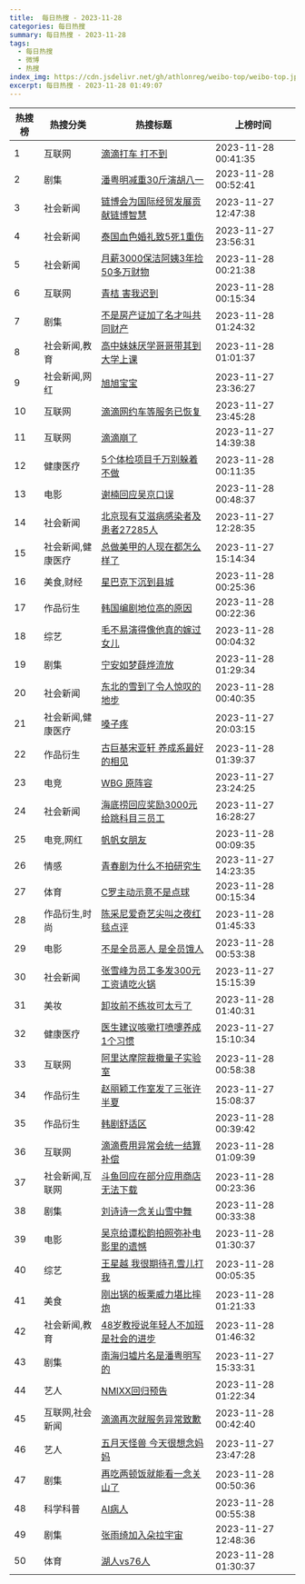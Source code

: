 ```yaml
---
title:  每日热搜 - 2023-11-28
categories: 每日热搜
summary: 每日热搜 - 2023-11-28
tags:
  - 每日热搜
  - 微博
  - 热搜
index_img: https://cdn.jsdelivr.net/gh/athlonreg/weibo-top/weibo-top.jpeg
excerpt: 每日热搜 - 2023-11-28 01:49:07
---
```


| 热搜榜 | 热搜分类 | 热搜标题 | 上榜时间 |
| --- | --- | --- | --- |
| 1 | 互联网 | [滴滴打车 打不到](https://s.weibo.com/weibo%3Fq%3D%2523%E6%BB%B4%E6%BB%B4%E6%89%93%E8%BD%A6%20%E6%89%93%E4%B8%8D%E5%88%B0%2523) | 2023-11-28 00:41:35 | 
| 2 | 剧集 | [潘粤明减重30斤演胡八一](https://s.weibo.com/weibo%3Fq%3D%2523%E6%BD%98%E7%B2%A4%E6%98%8E%E5%87%8F%E9%87%8D30%E6%96%A4%E6%BC%94%E8%83%A1%E5%85%AB%E4%B8%80%2523) | 2023-11-28 00:52:41 | 
| 3 | 社会新闻 | [链博会为国际经贸发展贡献链博智慧](https://s.weibo.com/weibo%3Fq%3D%2523%E9%93%BE%E5%8D%9A%E4%BC%9A%E4%B8%BA%E5%9B%BD%E9%99%85%E7%BB%8F%E8%B4%B8%E5%8F%91%E5%B1%95%E8%B4%A1%E7%8C%AE%E9%93%BE%E5%8D%9A%E6%99%BA%E6%85%A7%2523) | 2023-11-27 12:47:38 | 
| 4 | 社会新闻 | [泰国血色婚礼致5死1重伤](https://s.weibo.com/weibo%3Fq%3D%2523%E6%B3%B0%E5%9B%BD%E8%A1%80%E8%89%B2%E5%A9%9A%E7%A4%BC%E8%87%B45%E6%AD%BB1%E9%87%8D%E4%BC%A4%2523) | 2023-11-27 23:56:31 | 
| 5 | 社会新闻 | [月薪3000保洁阿姨3年捡50多万财物](https://s.weibo.com/weibo%3Fq%3D%2523%E6%9C%88%E8%96%AA3000%E4%BF%9D%E6%B4%81%E9%98%BF%E5%A7%A83%E5%B9%B4%E6%8D%A150%E5%A4%9A%E4%B8%87%E8%B4%A2%E7%89%A9%2523) | 2023-11-28 00:21:38 | 
| 6 | 互联网 | [青桔 害我迟到](https://s.weibo.com/weibo%3Fq%3D%2523%E9%9D%92%E6%A1%94%20%E5%AE%B3%E6%88%91%E8%BF%9F%E5%88%B0%2523) | 2023-11-28 00:15:34 | 
| 7 | 剧集 | [不是房产证加了名才叫共同财产](https://s.weibo.com/weibo%3Fq%3D%2523%E4%B8%8D%E6%98%AF%E6%88%BF%E4%BA%A7%E8%AF%81%E5%8A%A0%E4%BA%86%E5%90%8D%E6%89%8D%E5%8F%AB%E5%85%B1%E5%90%8C%E8%B4%A2%E4%BA%A7%2523) | 2023-11-28 01:24:32 | 
| 8 | 社会新闻,教育 | [高中妹妹厌学哥哥带其到大学上课](https://s.weibo.com/weibo%3Fq%3D%2523%E9%AB%98%E4%B8%AD%E5%A6%B9%E5%A6%B9%E5%8E%8C%E5%AD%A6%E5%93%A5%E5%93%A5%E5%B8%A6%E5%85%B6%E5%88%B0%E5%A4%A7%E5%AD%A6%E4%B8%8A%E8%AF%BE%2523) | 2023-11-28 01:01:37 | 
| 9 | 社会新闻,网红 | [旭旭宝宝](https://s.weibo.com/weibo%3Fq%3D%2523%E6%97%AD%E6%97%AD%E5%AE%9D%E5%AE%9D%2523) | 2023-11-27 23:36:27 | 
| 10 | 互联网 | [滴滴网约车等服务已恢复](https://s.weibo.com/weibo%3Fq%3D%2523%E6%BB%B4%E6%BB%B4%E7%BD%91%E7%BA%A6%E8%BD%A6%E7%AD%89%E6%9C%8D%E5%8A%A1%E5%B7%B2%E6%81%A2%E5%A4%8D%2523) | 2023-11-27 23:45:28 | 
| 11 | 互联网 | [滴滴崩了](https://s.weibo.com/weibo%3Fq%3D%2523%E6%BB%B4%E6%BB%B4%E5%B4%A9%E4%BA%86%2523) | 2023-11-27 14:39:38 | 
| 12 | 健康医疗 | [5个体检项目千万别躲着不做](https://s.weibo.com/weibo%3Fq%3D%25235%E4%B8%AA%E4%BD%93%E6%A3%80%E9%A1%B9%E7%9B%AE%E5%8D%83%E4%B8%87%E5%88%AB%E8%BA%B2%E7%9D%80%E4%B8%8D%E5%81%9A%2523) | 2023-11-28 00:11:35 | 
| 13 | 电影 | [谢楠回应吴京口误](https://s.weibo.com/weibo%3Fq%3D%2523%E8%B0%A2%E6%A5%A0%E5%9B%9E%E5%BA%94%E5%90%B4%E4%BA%AC%E5%8F%A3%E8%AF%AF%2523) | 2023-11-28 00:48:37 | 
| 14 | 社会新闻 | [北京现有艾滋病感染者及患者27285人](https://s.weibo.com/weibo%3Fq%3D%2523%E5%8C%97%E4%BA%AC%E7%8E%B0%E6%9C%89%E8%89%BE%E6%BB%8B%E7%97%85%E6%84%9F%E6%9F%93%E8%80%85%E5%8F%8A%E6%82%A3%E8%80%8527285%E4%BA%BA%2523) | 2023-11-27 12:28:35 | 
| 15 | 社会新闻,健康医疗 | [总做美甲的人现在都怎么样了](https://s.weibo.com/weibo%3Fq%3D%2523%E6%80%BB%E5%81%9A%E7%BE%8E%E7%94%B2%E7%9A%84%E4%BA%BA%E7%8E%B0%E5%9C%A8%E9%83%BD%E6%80%8E%E4%B9%88%E6%A0%B7%E4%BA%86%2523) | 2023-11-27 15:14:34 | 
| 16 | 美食,财经 | [星巴克下沉到县城](https://s.weibo.com/weibo%3Fq%3D%2523%E6%98%9F%E5%B7%B4%E5%85%8B%E4%B8%8B%E6%B2%89%E5%88%B0%E5%8E%BF%E5%9F%8E%2523) | 2023-11-28 00:25:36 | 
| 17 | 作品衍生 | [韩国编剧地位高的原因](https://s.weibo.com/weibo%3Fq%3D%2523%E9%9F%A9%E5%9B%BD%E7%BC%96%E5%89%A7%E5%9C%B0%E4%BD%8D%E9%AB%98%E7%9A%84%E5%8E%9F%E5%9B%A0%2523) | 2023-11-28 00:22:36 | 
| 18 | 综艺 | [毛不易演得像他真的嫁过女儿](https://s.weibo.com/weibo%3Fq%3D%2523%E6%AF%9B%E4%B8%8D%E6%98%93%E6%BC%94%E5%BE%97%E5%83%8F%E4%BB%96%E7%9C%9F%E7%9A%84%E5%AB%81%E8%BF%87%E5%A5%B3%E5%84%BF%2523) | 2023-11-28 00:04:32 | 
| 19 | 剧集 | [宁安如梦薛烨流放](https://s.weibo.com/weibo%3Fq%3D%2523%E5%AE%81%E5%AE%89%E5%A6%82%E6%A2%A6%E8%96%9B%E7%83%A8%E6%B5%81%E6%94%BE%2523) | 2023-11-28 01:29:34 | 
| 20 | 社会新闻 | [东北的雪到了令人惊叹的地步](https://s.weibo.com/weibo%3Fq%3D%2523%E4%B8%9C%E5%8C%97%E7%9A%84%E9%9B%AA%E5%88%B0%E4%BA%86%E4%BB%A4%E4%BA%BA%E6%83%8A%E5%8F%B9%E7%9A%84%E5%9C%B0%E6%AD%A5%2523) | 2023-11-28 00:40:35 | 
| 21 | 社会新闻,健康医疗 | [嗓子疼](https://s.weibo.com/weibo%3Fq%3D%2523%E5%97%93%E5%AD%90%E7%96%BC%2523) | 2023-11-27 20:03:15 | 
| 22 | 作品衍生 | [古巨基宋亚轩 养成系最好的相见](https://s.weibo.com/weibo%3Fq%3D%2523%E5%8F%A4%E5%B7%A8%E5%9F%BA%E5%AE%8B%E4%BA%9A%E8%BD%A9%20%E5%85%BB%E6%88%90%E7%B3%BB%E6%9C%80%E5%A5%BD%E7%9A%84%E7%9B%B8%E8%A7%81%2523) | 2023-11-28 01:39:37 | 
| 23 | 电竞 | [WBG 原阵容](https://s.weibo.com/weibo%3Fq%3D%2523WBG%20%E5%8E%9F%E9%98%B5%E5%AE%B9%2523) | 2023-11-27 23:24:25 | 
| 24 | 社会新闻 | [海底捞回应奖励3000元给跳科目三员工](https://s.weibo.com/weibo%3Fq%3D%2523%E6%B5%B7%E5%BA%95%E6%8D%9E%E5%9B%9E%E5%BA%94%E5%A5%96%E5%8A%B13000%E5%85%83%E7%BB%99%E8%B7%B3%E7%A7%91%E7%9B%AE%E4%B8%89%E5%91%98%E5%B7%A5%2523) | 2023-11-27 16:28:27 | 
| 25 | 电竞,网红 | [帆帆女朋友](https://s.weibo.com/weibo%3Fq%3D%2523%E5%B8%86%E5%B8%86%E5%A5%B3%E6%9C%8B%E5%8F%8B%2523) | 2023-11-28 00:09:35 | 
| 26 | 情感 | [青春剧为什么不拍研究生](https://s.weibo.com/weibo%3Fq%3D%2523%E9%9D%92%E6%98%A5%E5%89%A7%E4%B8%BA%E4%BB%80%E4%B9%88%E4%B8%8D%E6%8B%8D%E7%A0%94%E7%A9%B6%E7%94%9F%2523) | 2023-11-27 14:23:35 | 
| 27 | 体育 | [C罗主动示意不是点球](https://s.weibo.com/weibo%3Fq%3D%2523C%E7%BD%97%E4%B8%BB%E5%8A%A8%E7%A4%BA%E6%84%8F%E4%B8%8D%E6%98%AF%E7%82%B9%E7%90%83%2523) | 2023-11-28 00:15:34 | 
| 28 | 作品衍生,时尚 | [陈采尼爱奇艺尖叫之夜红毯点评](https://s.weibo.com/weibo%3Fq%3D%2523%E9%99%88%E9%87%87%E5%B0%BC%E7%88%B1%E5%A5%87%E8%89%BA%E5%B0%96%E5%8F%AB%E4%B9%8B%E5%A4%9C%E7%BA%A2%E6%AF%AF%E7%82%B9%E8%AF%84%2523) | 2023-11-28 01:45:33 | 
| 29 | 电影 | [不是全员恶人 是全员饿人](https://s.weibo.com/weibo%3Fq%3D%2523%E4%B8%8D%E6%98%AF%E5%85%A8%E5%91%98%E6%81%B6%E4%BA%BA%20%E6%98%AF%E5%85%A8%E5%91%98%E9%A5%BF%E4%BA%BA%2523) | 2023-11-28 00:53:38 | 
| 30 | 社会新闻 | [张雪峰为员工多发300元工资请吃火锅](https://s.weibo.com/weibo%3Fq%3D%2523%E5%BC%A0%E9%9B%AA%E5%B3%B0%E4%B8%BA%E5%91%98%E5%B7%A5%E5%A4%9A%E5%8F%91300%E5%85%83%E5%B7%A5%E8%B5%84%E8%AF%B7%E5%90%83%E7%81%AB%E9%94%85%2523) | 2023-11-27 15:15:39 | 
| 31 | 美妆 | [卸妆前不练妆可太亏了](https://s.weibo.com/weibo%3Fq%3D%2523%E5%8D%B8%E5%A6%86%E5%89%8D%E4%B8%8D%E7%BB%83%E5%A6%86%E5%8F%AF%E5%A4%AA%E4%BA%8F%E4%BA%86%2523) | 2023-11-28 01:40:31 | 
| 32 | 健康医疗 | [医生建议咳嗽打喷嚏养成1个习惯](https://s.weibo.com/weibo%3Fq%3D%2523%E5%8C%BB%E7%94%9F%E5%BB%BA%E8%AE%AE%E5%92%B3%E5%97%BD%E6%89%93%E5%96%B7%E5%9A%8F%E5%85%BB%E6%88%901%E4%B8%AA%E4%B9%A0%E6%83%AF%2523) | 2023-11-27 15:10:34 | 
| 33 | 互联网 | [阿里达摩院裁撤量子实验室](https://s.weibo.com/weibo%3Fq%3D%2523%E9%98%BF%E9%87%8C%E8%BE%BE%E6%91%A9%E9%99%A2%E8%A3%81%E6%92%A4%E9%87%8F%E5%AD%90%E5%AE%9E%E9%AA%8C%E5%AE%A4%2523) | 2023-11-28 00:58:38 | 
| 34 | 作品衍生 | [赵丽颖工作室发了三张许半夏](https://s.weibo.com/weibo%3Fq%3D%2523%E8%B5%B5%E4%B8%BD%E9%A2%96%E5%B7%A5%E4%BD%9C%E5%AE%A4%E5%8F%91%E4%BA%86%E4%B8%89%E5%BC%A0%E8%AE%B8%E5%8D%8A%E5%A4%8F%2523) | 2023-11-27 15:08:37 | 
| 35 | 作品衍生 | [韩剧舒适区](https://s.weibo.com/weibo%3Fq%3D%2523%E9%9F%A9%E5%89%A7%E8%88%92%E9%80%82%E5%8C%BA%2523) | 2023-11-28 00:39:42 | 
| 36 | 互联网 | [滴滴费用异常会统一结算补偿](https://s.weibo.com/weibo%3Fq%3D%2523%E6%BB%B4%E6%BB%B4%E8%B4%B9%E7%94%A8%E5%BC%82%E5%B8%B8%E4%BC%9A%E7%BB%9F%E4%B8%80%E7%BB%93%E7%AE%97%E8%A1%A5%E5%81%BF%2523) | 2023-11-28 01:09:39 | 
| 37 | 社会新闻,互联网 | [斗鱼回应在部分应用商店无法下载](https://s.weibo.com/weibo%3Fq%3D%2523%E6%96%97%E9%B1%BC%E5%9B%9E%E5%BA%94%E5%9C%A8%E9%83%A8%E5%88%86%E5%BA%94%E7%94%A8%E5%95%86%E5%BA%97%E6%97%A0%E6%B3%95%E4%B8%8B%E8%BD%BD%2523) | 2023-11-28 00:23:36 | 
| 38 | 剧集 | [刘诗诗一念关山雪中舞](https://s.weibo.com/weibo%3Fq%3D%2523%E5%88%98%E8%AF%97%E8%AF%97%E4%B8%80%E5%BF%B5%E5%85%B3%E5%B1%B1%E9%9B%AA%E4%B8%AD%E8%88%9E%2523) | 2023-11-28 00:33:38 | 
| 39 | 电影 | [吴京给谭松韵拍照弥补电影里的遗憾](https://s.weibo.com/weibo%3Fq%3D%2523%E5%90%B4%E4%BA%AC%E7%BB%99%E8%B0%AD%E6%9D%BE%E9%9F%B5%E6%8B%8D%E7%85%A7%E5%BC%A5%E8%A1%A5%E7%94%B5%E5%BD%B1%E9%87%8C%E7%9A%84%E9%81%97%E6%86%BE%2523) | 2023-11-28 01:30:37 | 
| 40 | 综艺 | [王星越 我很期待孔雪儿打我](https://s.weibo.com/weibo%3Fq%3D%2523%E7%8E%8B%E6%98%9F%E8%B6%8A%20%E6%88%91%E5%BE%88%E6%9C%9F%E5%BE%85%E5%AD%94%E9%9B%AA%E5%84%BF%E6%89%93%E6%88%91%2523) | 2023-11-28 00:05:35 | 
| 41 | 美食 | [刚出锅的板栗威力堪比摔炮](https://s.weibo.com/weibo%3Fq%3D%2523%E5%88%9A%E5%87%BA%E9%94%85%E7%9A%84%E6%9D%BF%E6%A0%97%E5%A8%81%E5%8A%9B%E5%A0%AA%E6%AF%94%E6%91%94%E7%82%AE%2523) | 2023-11-28 01:21:33 | 
| 42 | 社会新闻,教育 | [48岁教授说年轻人不加班是社会的进步](https://s.weibo.com/weibo%3Fq%3D%252348%E5%B2%81%E6%95%99%E6%8E%88%E8%AF%B4%E5%B9%B4%E8%BD%BB%E4%BA%BA%E4%B8%8D%E5%8A%A0%E7%8F%AD%E6%98%AF%E7%A4%BE%E4%BC%9A%E7%9A%84%E8%BF%9B%E6%AD%A5%2523) | 2023-11-28 01:46:32 | 
| 43 | 剧集 | [南海归墟片名是潘粤明写的](https://s.weibo.com/weibo%3Fq%3D%2523%E5%8D%97%E6%B5%B7%E5%BD%92%E5%A2%9F%E7%89%87%E5%90%8D%E6%98%AF%E6%BD%98%E7%B2%A4%E6%98%8E%E5%86%99%E7%9A%84%2523) | 2023-11-27 15:33:31 | 
| 44 | 艺人 | [NMIXX回归预告](https://s.weibo.com/weibo%3Fq%3D%2523NMIXX%E5%9B%9E%E5%BD%92%E9%A2%84%E5%91%8A%2523) | 2023-11-28 01:22:34 | 
| 45 | 互联网,社会新闻 | [滴滴再次就服务异常致歉](https://s.weibo.com/weibo%3Fq%3D%2523%E6%BB%B4%E6%BB%B4%E5%86%8D%E6%AC%A1%E5%B0%B1%E6%9C%8D%E5%8A%A1%E5%BC%82%E5%B8%B8%E8%87%B4%E6%AD%89%2523) | 2023-11-28 00:42:40 | 
| 46 | 艺人 | [五月天怪兽 今天很想念妈妈](https://s.weibo.com/weibo%3Fq%3D%2523%E4%BA%94%E6%9C%88%E5%A4%A9%E6%80%AA%E5%85%BD%20%E4%BB%8A%E5%A4%A9%E5%BE%88%E6%83%B3%E5%BF%B5%E5%A6%88%E5%A6%88%2523) | 2023-11-27 23:47:28 | 
| 47 | 剧集 | [再吃两顿饭就能看一念关山了](https://s.weibo.com/weibo%3Fq%3D%2523%E5%86%8D%E5%90%83%E4%B8%A4%E9%A1%BF%E9%A5%AD%E5%B0%B1%E8%83%BD%E7%9C%8B%E4%B8%80%E5%BF%B5%E5%85%B3%E5%B1%B1%E4%BA%86%2523) | 2023-11-28 00:50:36 | 
| 48 | 科学科普 | [AI病人](https://s.weibo.com/weibo%3Fq%3D%2523AI%E7%97%85%E4%BA%BA%2523) | 2023-11-28 00:55:38 | 
| 49 | 剧集 | [张雨绮加入朵拉宇宙](https://s.weibo.com/weibo%3Fq%3D%2523%E5%BC%A0%E9%9B%A8%E7%BB%AE%E5%8A%A0%E5%85%A5%E6%9C%B5%E6%8B%89%E5%AE%87%E5%AE%99%2523) | 2023-11-27 12:48:36 | 
| 50 | 体育 | [湖人vs76人](https://s.weibo.com/weibo%3Fq%3D%2523%E6%B9%96%E4%BA%BAvs76%E4%BA%BA%2523) | 2023-11-28 01:30:37 | 
